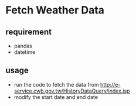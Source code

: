 # Fetch Weather Data 

## requirement
* pandas
* datetime

## usage 
* run the code to fetch the data from http://e-service.cwb.gov.tw/HistoryDataQuery/index.jsp
* modify the start date and end date

